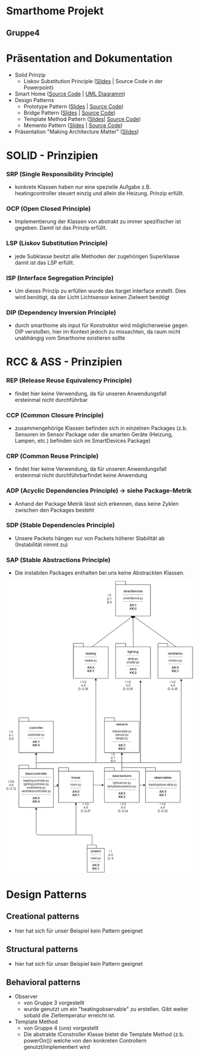 # Smarthome Projekt
## Gruppe4

# Präsentation and Dokumentation

- Solid Prinzip
  - Liskov Substitution Principle ([Slides](./1_Pr%C3%A4sentationen/LSP.pdf) | Source Code in der Powerpoint)
- Smart Home ([Source Code](./2_Smarthome_Python/project) | [UML Diagramm](./UML/UML_SmartHome_Gruppe4.png))
- Design Patterns
  - Prototype Pattern ([Slides](./1_Pr%C3%A4sentationen/Prototype%20Design%20Pattern/Prototype%20Design%20Pattern.pdf) | [Source Code](./1_Pr%C3%A4sentationen/Prototype%20Design%20Pattern/Prototype.py))
  - Bridge Pattern ([Slides](./1_Pr%C3%A4sentationen/Bridge%20Pattern/Bridge%20Pattern.pdf) | [Source Code](./1_Pr%C3%A4sentationen/Bridge%20Pattern))
  - Template Method Pattern ([Slides](./1_Pr%C3%A4sentationen/Template%20Method%20Pattern/Template%20Method%20Pattern.pdf)| [Source Code](./1_Pr%C3%A4sentationen/Template%20Method%20Pattern/code_sample1.py))
  - Memento Pattern ([Slides](./1_Pr%C3%A4sentationen/Memento/_Memento.pdf) | [Source Code](./1_Pr%C3%A4sentationen/Memento/Memento.py))
- Präsentation "Making Architecture Matter" ([Slides](./1_Pr%C3%A4sentationen/Making%20Architecture%20Matter.pptx.pdf))

# SOLID - Prinzipien
### SRP (Single Responsibility Principle)
* konkrete Klassen haben nur eine spezielle Aufgabe z.B. heatingcontroller steuert einzig und allein die Heizung. Prinzip erfüllt.
### OCP (Open Closed Principle)
* Implementierung der Klassen von abstrakt zu immer spezifischer ist gegeben. Damit ist das Prinzip erfüllt.
### LSP (Liskov Substitution Principle)
* jede Subklasse besitzt alle Methoden der zugehörigen Superklasse damit ist das LSP erfüllt.
### ISP (Interface Segregation Principle)
* Um dieses Prinzip zu erfüllen wurde das itarget Interface erstellt. Dies wird benötigt, da der Licht Lichtsensor keinen Zielwert benötigt
### DIP (Dependency Inversion Principle)
* durch smarthome als input für Konstruktor wird möglicherweise gegen DIP verstoßen, hier im Kontext jedoch zu missachten, da raum nicht unabhängig vom Smarthome existieren sollte

# RCC & ASS - Prinzipien
### REP (Release Reuse Equivalency Principle)
* findet hier keine Verwendung, da für unseren Anwendungsfall ersteinmal nicht durchführbar

### CCP (Common Closure Principle)
* zusammengehörige Klassen befinden sich in einzelnen Packages (z.b. Sensoren im Sensor Package oder die smarten Geräte (Heizung, Lampen, etc.) befinden sich im SmartDevices Package)

### CRP (Common Reuse Principle)
* findet hier keine Verwendung, da für unseren Anwendungsfall ersteinmal nicht durchführbarfindet keine Anwendung

### ADP (Acyclic Dependencies Principle) -> siehe Package-Metrik
* Anhand der Package Metrik lässt sich erkennen, dass keine Zyklen zwischen den Packages besteht

### SDP (Stable Dependencies Principle)
* Unsere Packets hängen nur von Packets höherer Stabilität ab (Instabilität nimmt zu)

### SAP (Stable Abstractions Principle)
* Die instabilen Packages enthalten bei uns keine Abstrackten Klassen.

![Paketstruktur mit Metriken](2_Smarthome_Python/packetmetriken.png)


# Design Patterns
## Creational patterns
* hier hat sich für unser Beispiel kein Pattern geeignet

## Structural patterns
*  hier hat sich für unser Beispiel kein Pattern geeignet

## Behavioral patterns
* Observer 
  * von Gruppe 3 vorgestellt
  * wurde genutzt um ein "heatingobservable" zu erstellen. Gibt weiter sobald die Zieltemperatur erreicht ist.
* Template Method 
  * von Gruppe 4 (uns) vorgestellt
  * Die abstrakte IConstroller Klasse bietet die Template Method (z.b. powerOn()) welche von den konkreten Controllern genutzt/implementiert wird
